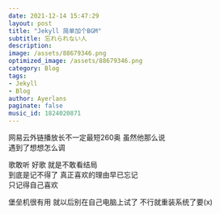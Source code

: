 ```yaml
---
date: 2021-12-14 15:47:29
layout: post
title: "Jekyll 简单加个BGM"
subtitle: 忘れられない人
description:
image: /assets/88679346.png
optimized_image: /assets/88679346.png
category: Blog
tags:
- Jekyll
- Blog
author: Ayerlans
paginate: false
music_id: 1824020871
---
```



网易云外链播放长不一定最短260奥 虽然他那么说  
遇到了想想怎么调  

歌敢听 好歌 就是不敢看结局  
到底是记不得了 真正喜欢的理由早已忘记  
只记得自己喜欢  


堡垒机很有用 就以后别在自己电脑上试了
不行就重装系统了要(x)
